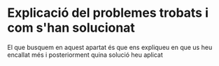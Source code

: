 # Explicació del problemes trobats i com s'han solucionat

El que busquem en aquest apartat és que ens expliqueu en que us heu encallat més i posteriorment quina solució heu aplicat
